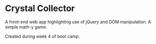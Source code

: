 # Crystal Collector

A front-end web app highlighting use of jQuery and DOM manipulation. A simple math-y game.

Created during week 4 of boot camp.